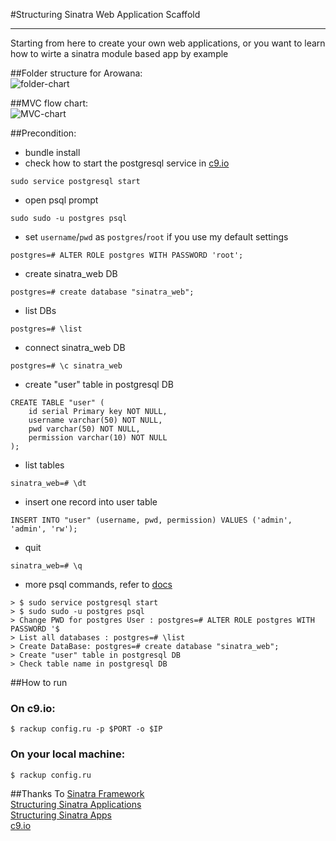 #Structuring Sinatra Web Application Scaffold
  
-----------------
Starting from here to create your own web applications, or you want to learn how to wirte a sinatra module based app by example  

##Folder structure for Arowana:  
![folder-chart](https://github.com/joychester/Arowana/blob/master/Arowana_FolderStructure.png)  

##MVC flow chart:  
![MVC-chart](https://github.com/joychester/Arowana/blob/master/Arowana_MVC_Relations.png)  

##Precondition:  
* bundle install  
* check how to start the postgresql service in [c9.io](https://docs.c9.io/setting_up_postgresql.html)  
```
sudo service postgresql start
```
* open psql prompt  
```
sudo sudo -u postgres psql
```

* set `username`/`pwd` as `postgres`/`root` if you use my default settings
```
postgres=# ALTER ROLE postgres WITH PASSWORD 'root';  
```

* create sinatra_web DB  
```
postgres=# create database "sinatra_web";
```
* list DBs  
```
postgres=# \list
```
* connect sinatra_web DB
```
postgres=# \c sinatra_web
```

* create "user" table in postgresql DB  
```
CREATE TABLE "user" (
	id serial Primary key NOT NULL,
	username varchar(50) NOT NULL,
	pwd varchar(50) NOT NULL,
	permission varchar(10) NOT NULL
);
```

* list tables
```
sinatra_web=# \dt
```

* insert one record into user table  
```
INSERT INTO "user" (username, pwd, permission) VALUES ('admin', 'admin', 'rw');
```

* quit 
```
sinatra_web=# \q
```
* more psql commands, refer to [docs](http://www.postgresql.org/docs/9.4/static/app-psql.html)  
```
> $ sudo service postgresql start
> $ sudo sudo -u postgres psql
> Change PWD for postgres User : postgres=# ALTER ROLE postgres WITH PASSWORD '$
> List all databases : postgres=# \list
> Create DataBase: postgres=# create database "sinatra_web";
> Create "user" table in postgresql DB
> Check table name in postgresql DB
```
##How to run  
### On c9.io:  
```
$ rackup config.ru -p $PORT -o $IP  
```
### On your local machine:  
```
$ rackup config.ru  
```  
##Thanks To 
[Sinatra Framework](http://www.sinatrarb.com/)  
[Structuring Sinatra Applications](http://blog.sourcing.io/structuring-sinatra)  
[Structuring Sinatra Apps](http://graybike.co/2014/09/27/structuring-sinatra-apps-part-1/)  
[c9.io](https://c9.io/)  
